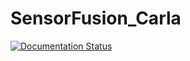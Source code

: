 # SensorFusion_Carla
[![Documentation Status](https://readthedocs.org/projects/sensorfusion-carla/badge/?version=latest)](https://sensorfusion-carla.readthedocs.io/en/latest/?badge=latest)
      
